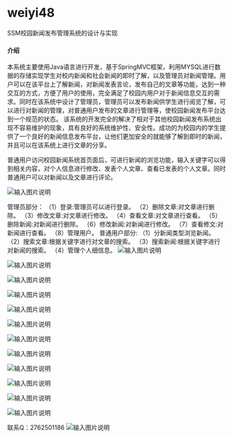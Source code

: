 # weiyi48
SSM校园新闻发布管理系统的设计与实现

#### 介绍
本系统主要使用Java语言进行开发，基于SpringMVC框架，利用MYSQL进行数据的存储实现学生对校内新闻和社会新闻的即时了解，以及管理员对新闻管理。用户可以在该平台上了解新闻，对新闻发表言论，发布自己的文章等功能，达到一种交互的方式，方便了用户的使用，完全满足了校园内用户对于新闻信息交互的需求。同时在该系统中设计了管理员，管理员可以发布新闻供学生进行阅览了解，可以进行对新闻的管理，对普通用户发布的文章进行管理等，使校园新闻发布平台达到一个规范的状态。
该系统的开发完全的解决了相对于其他校园新闻发布系统出现不容易维护的现象，具有良好的系统维护性、安全性。成功的为校园内的学生提供了一个良好的新闻信息发布平台，让他们更加安全的就能够了解到即时的新闻，并且可以在该系统上进行文章的分享。


普通用户访问校园新闻系统首页面后，可进行新闻的浏览功能，输入关键字可以得到相关内容，对个人信息进行修改、发表个人文章、查看已发表的个人文章。同时普通用户可以对新闻以及文章进行评论。


![输入图片说明](https://images.gitee.com/uploads/images/2020/1129/005411_a2b9b7c0_4865385.png "屏幕截图.png")

管理员部分：
（1）登录:管理员可以进行登录。
（2）删除文章:对文章进行删除。
（3）修改文章:对文章进行修改。
（4）查看文章:对文章进行查看。
（5）删除新闻:对新闻进行删除。
（6）修改新闻:对新闻进行修改。
（7）查看修文:对新闻进行查看。
（8）管理用户。
普通用户部分:
（1）分新闻类型浏览新闻。
（2）搜索文章:根据关键字进行对文章的搜索。
（3）搜索新闻:根据关键字进行对新闻的搜索。
（4）管理个人细信息。
![输入图片说明](https://images.gitee.com/uploads/images/2020/1129/005450_506873f0_4865385.png "屏幕截图.png")

![输入图片说明](https://images.gitee.com/uploads/images/2020/1129/005502_15249ee3_4865385.png "屏幕截图.png")

![输入图片说明](https://images.gitee.com/uploads/images/2020/1129/005511_5ff931ba_4865385.png "屏幕截图.png")

![输入图片说明](https://images.gitee.com/uploads/images/2020/1129/005519_843a1925_4865385.png "屏幕截图.png")

![输入图片说明](https://images.gitee.com/uploads/images/2020/1129/005526_7122a8e1_4865385.png "屏幕截图.png")

![输入图片说明](https://images.gitee.com/uploads/images/2020/1129/005536_2b0b2167_4865385.png "屏幕截图.png")

![输入图片说明](https://images.gitee.com/uploads/images/2020/1129/005542_e0a21510_4865385.png "屏幕截图.png")

![输入图片说明](https://images.gitee.com/uploads/images/2020/1129/005548_acef697c_4865385.png "屏幕截图.png")

![输入图片说明](https://images.gitee.com/uploads/images/2020/1129/005554_40f4c4cd_4865385.png "屏幕截图.png")

![输入图片说明](https://images.gitee.com/uploads/images/2020/1129/005604_b6664819_4865385.png "屏幕截图.png")

![输入图片说明](https://images.gitee.com/uploads/images/2020/1129/005611_95bee026_4865385.png "屏幕截图.png")

![输入图片说明](https://images.gitee.com/uploads/images/2020/1129/005618_36082bc5_4865385.png "屏幕截图.png")


联系Q：2762501186
![输入图片说明](https://images.gitee.com/uploads/images/2020/1119/003728_cd598bb9_4865385.jpeg "微信.jpg")
